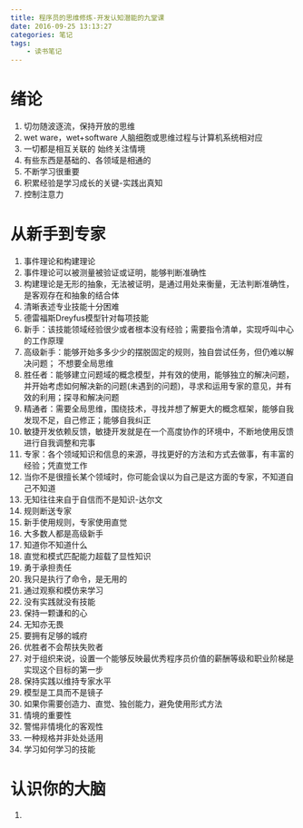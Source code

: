 ```yaml
---
title: 程序员的思维修炼-开发认知潜能的九堂课
date: 2016-09-25 13:13:27
categories: 笔记
tags: 
	- 读书笔记
---
```


# 绪论 #
1. 切勿随波逐流，保持开放的思维
2. wet ware，wet+software 人脑细胞或思维过程与计算机系统相对应
3. 一切都是相互关联的   始终关注情境
4. 有些东西是基础的、各领域是相通的
5. 不断学习很重要
6. 积累经验是学习成长的关键-实践出真知
7. 控制注意力

# 从新手到专家 #
1. 事件理论和构建理论
2. 事件理论可以被测量被验证或证明，能够判断准确性
3. 构建理论是无形的抽象，无法被证明，是通过用处来衡量，无法判断准确性，是客观存在和抽象的结合体
4. 清晰表述专业技能十分困难
5. 德雷福斯Dreyfus模型针对每项技能
6. 新手：该技能领域经验很少或者根本没有经验；需要指令清单，实现呼叫中心的工作原理
7. 高级新手：能够开始多多少少的摆脱固定的规则，独自尝试任务，但仍难以解决问题；
不想要全局思维
8. 胜任者：能够建立问题域的概念模型，并有效的使用，能够独立的解决问题，并开始考虑如何解决新的问题(未遇到的问题)，寻求和运用专家的意见，并有效的利用；探寻和解决问题
9. 精通者：需要全局思维，围绕技术，寻找并想了解更大的概念框架，能够自我发现不足，自己修正；能够自我纠正
10. 敏捷开发依赖反馈，敏捷开发就是在一个高度协作的环境中，不断地使用反馈进行自我调整和完事
11. 专家：各个领域知识和信息的来源，寻找更好的方法和方式去做事，有丰富的经验；凭直觉工作
12. 当你不是很擅长某个领域时，你可能会误以为自己是这方面的专家，不知道自己不知道
13. 无知往往来自于自信而不是知识-达尔文
14. 规则断送专家
15. 新手使用规则，专家使用直觉
16. 大多数人都是高级新手
17. 知道你不知道什么
18. 直觉和模式匹配能力超载了显性知识
19. 勇于承担责任
20. 我只是执行了命令，是无用的
21. 通过观察和模仿来学习
22. 没有实践就没有技能
23. 保持一颗谦和的心
24. 无知亦无畏
25. 要拥有足够的城府
26. 优胜者不会帮扶失败者
27. 对于组织来说，设置一个能够反映最优秀程序员价值的薪酬等级和职业阶梯是实现这个目标的第一步
28. 保持实践以维持专家水平
29. 模型是工具而不是镜子
30. 如果你需要创造力、直觉、独创能力，避免使用形式方法
31. 情境的重要性
32. 警惕非情境化的客观性
33. 一种规格并非处处适用
34. 学习如何学习的技能

# 认识你的大脑 #
1. 
